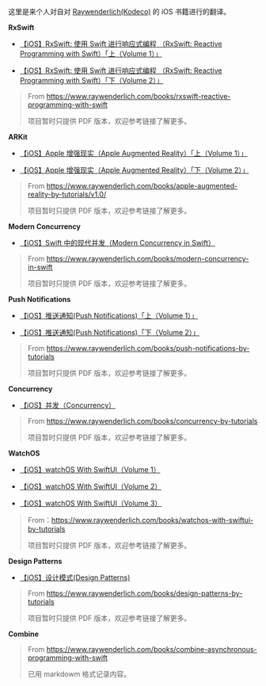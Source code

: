 这里是来个人对自对 [Raywenderlich(Kodeco)](https://www.kodeco.com/) 的 iOS 书籍进行的翻译。



**RxSwift**

- [【iOS】RxSwift: 使用 Swift 进行响应式编程 （RxSwift: Reactive Programming with Swift）「上（Volume 1）」](https://bytedance.feishu.cn/wiki/wikcnPJOJTlbborzVY3aGZ9TX8y) 

- [【iOS】RxSwift: 使用 Swift 进行响应式编程 （RxSwift: Reactive Programming with Swift）「下（Volume 2）」](https://bytedance.feishu.cn/wiki/wikcnqoPWjrN55dI9LKBH6Nqm5e) 

> From https://www.raywenderlich.com/books/rxswift-reactive-programming-with-swift
>
> 项目暂时只提供 PDF 版本，欢迎参考链接了解更多。

**ARKit**

- [【iOS】Apple 增强现实（Apple Augmented Reality）「上（Volume 1）」](https://bytedance.feishu.cn/docx/doxcnYJ8ZNlDkdguWyuxrT9Vrje) 

- [【iOS】Apple 增强现实（Apple Augmented Reality）「下（Volume 2）」](https://bytedance.feishu.cn/docx/doxcncDbOnTfHuJDEXpTx3Cwwpb) 

> From https://www.raywenderlich.com/books/apple-augmented-reality-by-tutorials/v1.0/
>
> 项目暂时只提供 PDF 版本，欢迎参考链接了解更多。

**Modern Concurrency**

- [【iOS】Swift 中的现代并发（Modern Concurrency in Swift）](https://bytedance.feishu.cn/docx/doxcnclMUZelO8B5ZnL5wG8INhe)

> From https://www.raywenderlich.com/books/modern-concurrency-in-swift
>
> 项目暂时只提供 PDF 版本，欢迎参考链接了解更多。

**Push Notifications**

- [【iOS】推送通知(Push Notifications)「上（Volume 1）」](https://bytedance.feishu.cn/docx/doxcnwjQKsv42eVtvZnclHNSf1b) 

- [【iOS】推送通知(Push Notifications)「下（Volume 2）」](https://bytedance.feishu.cn/docx/doxcnDh9FBGUYrPFU2uLKludowg) 

> From https://www.raywenderlich.com/books/push-notifications-by-tutorials
>
> 项目暂时只提供 PDF 版本，欢迎参考链接了解更多。

**Concurrency**

- [【iOS】并发（Concurrency）](https://bytedance.feishu.cn/docx/doxcnMYZcL7DvPKuE9IN0iJ4eKh) 

> From https://www.raywenderlich.com/books/concurrency-by-tutorials
>
> 项目暂时只提供 PDF 版本，欢迎参考链接了解更多。

**WatchOS**

- [【iOS】watchOS With SwiftUI（Volume 1）](https://bytedance.feishu.cn/docx/doxcnzFb2FWud8qpL4Qoz57VSOc) 

- [【iOS】watchOS With SwiftUI（Volume 2）](https://bytedance.feishu.cn/docx/doxcn9vrpDlbuyMRqfBr1Tm70zd) 

- [【iOS】watchOS With SwiftUI（Volume 3）](https://bytedance.feishu.cn/docx/doxcnGTncjgnKfY0lSpv3TKqPah) 

> From：https://www.raywenderlich.com/books/watchos-with-swiftui-by-tutorials
>
> 项目暂时只提供 PDF 版本，欢迎参考链接了解更多。

**Design Patterns**

- [【iOS】设计模式(Design Patterns)](https://bytedance.feishu.cn/docx/doxcnTvOzp2YlsYYAZ02b9iYPde) 

> From https://www.raywenderlich.com/books/design-patterns-by-tutorials
>
> 项目暂时只提供 PDF 版本，欢迎参考链接了解更多。

**Combine**

> From https://www.raywenderlich.com/books/combine-asynchronous-programming-with-swift
>
> 已用 markdowm 格式记录内容。